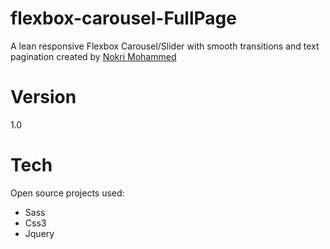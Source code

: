 # flexbox-carousel-FullPage
A lean responsive Flexbox Carousel/Slider with smooth transitions and text pagination created by <a href="https://www.linkedin.com/in/mohammed-nokri/">Nokri Mohammed</a>

# Version
1.0

# Tech
Open source projects used:
<ul>
    <li>Sass</li>
    <li>Css3</li>
    <li>Jquery</li>
</ul>